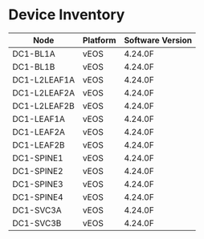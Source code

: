 # Device Inventory

| Node | Platform | Software Version |
| ---- | -------- | ---------------- |
| DC1-BL1A | vEOS | 4.24.0F |
| DC1-BL1B | vEOS | 4.24.0F |
| DC1-L2LEAF1A | vEOS | 4.24.0F |
| DC1-L2LEAF2A | vEOS | 4.24.0F |
| DC1-L2LEAF2B | vEOS | 4.24.0F |
| DC1-LEAF1A | vEOS | 4.24.0F |
| DC1-LEAF2A | vEOS | 4.24.0F |
| DC1-LEAF2B | vEOS | 4.24.0F |
| DC1-SPINE1 | vEOS | 4.24.0F |
| DC1-SPINE2 | vEOS | 4.24.0F |
| DC1-SPINE3 | vEOS | 4.24.0F |
| DC1-SPINE4 | vEOS | 4.24.0F |
| DC1-SVC3A | vEOS | 4.24.0F |
| DC1-SVC3B | vEOS | 4.24.0F |
